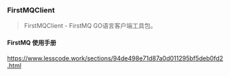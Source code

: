 ### FirstMQClient
> FirstMQClient - FirstMQ GO语言客户端工具包。

#### FirstMQ 使用手册
https://www.lesscode.work/sections/94de498e71d87a0d011295bf5deb0fd2.html